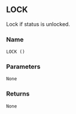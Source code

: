 ## LOCK

Lock if status is unlocked. 


### Name

`LOCK ()`


### Parameters

`None`


### Returns

`None`
